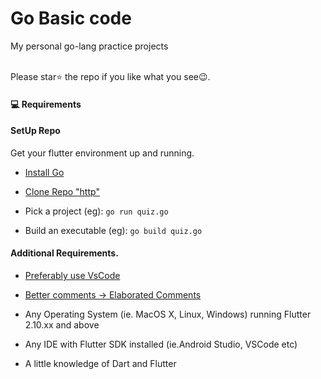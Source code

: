 # Go Basic code

My personal go-lang practice projects

<br> Please star⭐ the repo if you like what you see😉.

#### 💻 Requirements

#### SetUp Repo

Get your flutter environment up and running.

- [Install Go]()

- [Clone Repo "http"]()
- Pick a project (eg): `go run quiz.go `
- Build an executable (eg): `go build quiz.go `

#### Additional Requirements.

- [Preferably use VsCode](https://code.visualstudio.com/)
- [Better comments -> Elaborated Comments](https://marketplace.visualstudio.com/items?itemName=aaron-bond.better-comments)

- Any Operating System (ie. MacOS X, Linux, Windows) running Flutter 2.10.xx and above
- Any IDE with Flutter SDK installed (ie.Android Studio, VSCode etc)
- A little knowledge of Dart and Flutter
